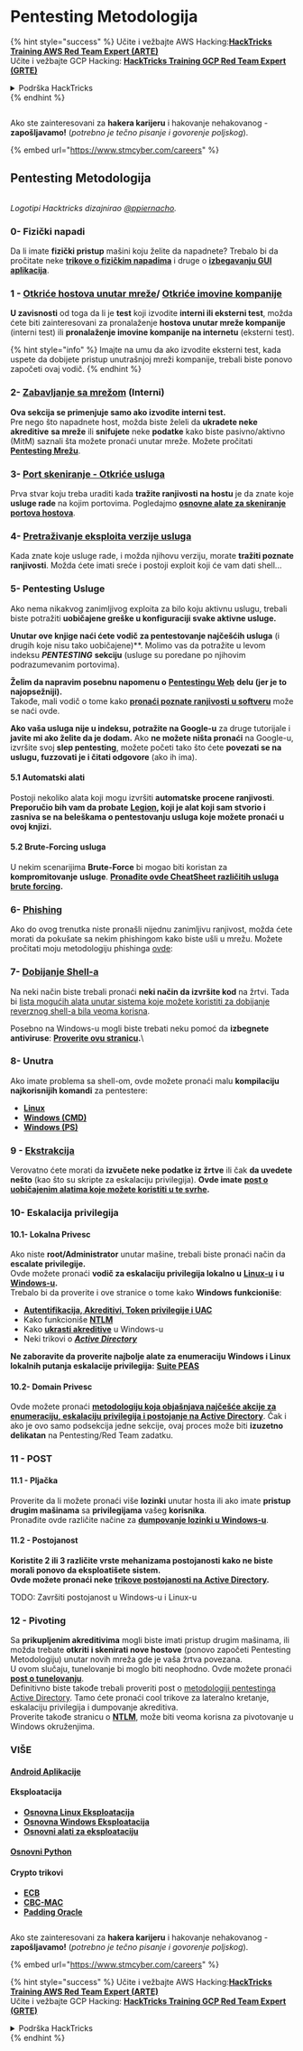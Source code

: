 # Pentesting Metodologija

{% hint style="success" %}
Učite i vežbajte AWS Hacking:<img src="../.gitbook/assets/arte.png" alt="" data-size="line">[**HackTricks Training AWS Red Team Expert (ARTE)**](https://training.hacktricks.xyz/courses/arte)<img src="../.gitbook/assets/arte.png" alt="" data-size="line">\
Učite i vežbajte GCP Hacking: <img src="../.gitbook/assets/grte.png" alt="" data-size="line">[**HackTricks Training GCP Red Team Expert (GRTE)**<img src="../.gitbook/assets/grte.png" alt="" data-size="line">](https://training.hacktricks.xyz/courses/grte)

<details>

<summary>Podrška HackTricks</summary>

* Proverite [**planove pretplate**](https://github.com/sponsors/carlospolop)!
* **Pridružite se** 💬 [**Discord grupi**](https://discord.gg/hRep4RUj7f) ili [**telegram grupi**](https://t.me/peass) ili **pratite** nas na **Twitteru** 🐦 [**@hacktricks\_live**](https://twitter.com/hacktricks_live)**.**
* **Podelite hakerske trikove slanjem PR-ova na** [**HackTricks**](https://github.com/carlospolop/hacktricks) i [**HackTricks Cloud**](https://github.com/carlospolop/hacktricks-cloud) github repozitorijume.

</details>
{% endhint %}

<figure><img src="../.gitbook/assets/image (1) (1) (1) (1) (1) (1) (1) (1) (1) (1) (1) (1) (1).png" alt=""><figcaption></figcaption></figure>

Ako ste zainteresovani za **hakera karijeru** i hakovanje nehakovanog - **zapošljavamo!** (_potrebno je tečno pisanje i govorenje poljskog_).

{% embed url="https://www.stmcyber.com/careers" %}

## Pentesting Metodologija

<figure><img src="../.gitbook/assets/HACKTRICKS-logo.svg" alt=""><figcaption></figcaption></figure>

_Logotipi Hacktricks dizajnirao_ [_@ppiernacho_](https://www.instagram.com/ppieranacho/)_._

### 0- Fizički napadi

Da li imate **fizički pristup** mašini koju želite da napadnete? Trebalo bi da pročitate neke [**trikove o fizičkim napadima**](../hardware-physical-access/physical-attacks.md) i druge o [**izbegavanju GUI aplikacija**](../hardware-physical-access/escaping-from-gui-applications.md).

### 1 - [Otkriće hostova unutar mreže](pentesting-network/#discovering-hosts)/ [Otkriće imovine kompanije](external-recon-methodology/)

**U zavisnosti** od toga da li je **test** koji izvodite **interni ili eksterni test**, možda ćete biti zainteresovani za pronalaženje **hostova unutar mreže kompanije** (interni test) ili **pronalaženje imovine kompanije na internetu** (eksterni test).

{% hint style="info" %}
Imajte na umu da ako izvodite eksterni test, kada uspete da dobijete pristup unutrašnjoj mreži kompanije, trebali biste ponovo započeti ovaj vodič.
{% endhint %}

### **2-** [**Zabavljanje sa mrežom**](pentesting-network/) **(Interni)**

**Ova sekcija se primenjuje samo ako izvodite interni test.**\
Pre nego što napadnete host, možda biste želeli da **ukradete neke akreditive** **sa mreže** ili **snifujete** neke **podatke** kako biste pasivno/aktivno (MitM) saznali šta možete pronaći unutar mreže. Možete pročitati [**Pentesting Mrežu**](pentesting-network/#sniffing).

### 3- [Port skeniranje - Otkriće usluga](pentesting-network/#scanning-hosts)

Prva stvar koju treba uraditi kada **tražite ranjivosti na hostu** je da znate koje **usluge rade** na kojim portovima. Pogledajmo [**osnovne alate za skeniranje portova hostova**](pentesting-network/#scanning-hosts).

### **4-** [Pretraživanje eksploita verzije usluga](../generic-hacking/search-exploits.md)

Kada znate koje usluge rade, i možda njihovu verziju, morate **tražiti poznate ranjivosti**. Možda ćete imati sreće i postoji exploit koji će vam dati shell...

### **5-** Pentesting Usluge

Ako nema nikakvog zanimljivog exploita za bilo koju aktivnu uslugu, trebali biste potražiti **uobičajene greške u konfiguraciji svake aktivne usluge.**

**Unutar ove knjige naći ćete vodič za pentestovanje najčešćih usluga** (i drugih koje nisu tako uobičajene)**. Molimo vas da potražite u levom indeksu _**PENTESTING**_ **sekciju** (usluge su poredane po njihovim podrazumevanim portovima).

**Želim da napravim posebnu napomenu o** [**Pentestingu Web**](../network-services-pentesting/pentesting-web/) **delu (jer je to najopsežniji).**\
Takođe, mali vodič o tome kako [**pronaći poznate ranjivosti u softveru**](../generic-hacking/search-exploits.md) može se naći ovde.

**Ako vaša usluga nije u indeksu, potražite na Google-u** za druge tutorijale i **javite mi ako želite da je dodam.** Ako **ne možete ništa pronaći** na Google-u, izvršite svoj **slep pentesting**, možete početi tako što ćete **povezati se na uslugu, fuzzovati je i čitati odgovore** (ako ih ima).

#### 5.1 Automatski alati

Postoji nekoliko alata koji mogu izvršiti **automatske procene ranjivosti**. **Preporučio bih vam da probate** [**Legion**](https://github.com/carlospolop/legion)**, koji je alat koji sam stvorio i zasniva se na beleškama o pentestovanju usluga koje možete pronaći u ovoj knjizi.**

#### **5.2 Brute-Forcing usluga**

U nekim scenarijima **Brute-Force** bi mogao biti koristan za **kompromitovanje** **usluge**. [**Pronađite ovde CheatSheet različitih usluga brute forcing**](../generic-hacking/brute-force.md)**.**

### 6- [Phishing](phishing-methodology/)

Ako do ovog trenutka niste pronašli nijednu zanimljivu ranjivost, možda ćete morati da pokušate sa nekim phishingom kako biste ušli u mrežu. Možete pročitati moju metodologiju phishinga [ovde](phishing-methodology/):

### **7-** [**Dobijanje Shell-a**](../generic-hacking/reverse-shells/)

Na neki način biste trebali pronaći **neki način da izvršite kod** na žrtvi. Tada bi [lista mogućih alata unutar sistema koje možete koristiti za dobijanje reverznog shell-a bila veoma korisna](../generic-hacking/reverse-shells/).

Posebno na Windows-u mogli biste trebati neku pomoć da **izbegnete antiviruse**: [**Proverite ovu stranicu**](../windows-hardening/av-bypass.md)**.**\\

### 8- Unutra

Ako imate problema sa shell-om, ovde možete pronaći malu **kompilaciju najkorisnijih komandi** za pentestere:

* [**Linux**](../linux-hardening/useful-linux-commands.md)
* [**Windows (CMD)**](../windows-hardening/basic-cmd-for-pentesters.md)
* [**Windows (PS)**](../windows-hardening/basic-powershell-for-pentesters/)

### **9 -** [**Ekstrakcija**](../generic-hacking/exfiltration.md)

Verovatno ćete morati da **izvučete neke podatke iz žrtve** ili čak **da uvedete nešto** (kao što su skripte za eskalaciju privilegija). **Ovde imate** [**post o uobičajenim alatima koje možete koristiti u te svrhe**](../generic-hacking/exfiltration.md)**.**

### **10- Eskalacija privilegija**

#### **10.1- Lokalna Privesc**

Ako niste **root/Administrator** unutar mašine, trebali biste pronaći način da **escalate privilegije.**\
Ovde možete pronaći **vodič za eskalaciju privilegija lokalno u** [**Linux-u**](../linux-hardening/privilege-escalation/) **i u** [**Windows-u**](../windows-hardening/windows-local-privilege-escalation/)**.**\
Trebalo bi da proverite i ove stranice o tome kako **Windows funkcioniše**:

* [**Autentifikacija, Akreditivi, Token privilegije i UAC**](../windows-hardening/authentication-credentials-uac-and-efs/)
* Kako funkcioniše [**NTLM**](../windows-hardening/ntlm/)
* Kako [**ukrasti akreditive**](https://github.com/carlospolop/hacktricks/blob/master/generic-methodologies-and-resources/broken-reference/README.md) u Windows-u
* Neki trikovi o [_**Active Directory**_](../windows-hardening/active-directory-methodology/)

**Ne zaboravite da proverite najbolje alate za enumeraciju Windows i Linux lokalnih putanja eskalacije privilegija:** [**Suite PEAS**](https://github.com/carlospolop/privilege-escalation-awesome-scripts-suite)

#### **10.2- Domain Privesc**

Ovde možete pronaći [**metodologiju koja objašnjava najčešće akcije za enumeraciju, eskalaciju privilegija i postojanje na Active Directory**](../windows-hardening/active-directory-methodology/). Čak i ako je ovo samo podsekcija jedne sekcije, ovaj proces može biti **izuzetno delikatan** na Pentesting/Red Team zadatku.

### 11 - POST

#### **11**.1 - Pljačka

Proverite da li možete pronaći više **lozinki** unutar hosta ili ako imate **pristup drugim mašinama** sa **privilegijama** vašeg **korisnika**.\
Pronađite ovde različite načine za [**dumpovanje lozinki u Windows-u**](https://github.com/carlospolop/hacktricks/blob/master/generic-methodologies-and-resources/broken-reference/README.md).

#### 11.2 - Postojanost

**Koristite 2 ili 3 različite vrste mehanizama postojanosti kako ne biste morali ponovo da eksploatišete sistem.**\
**Ovde možete pronaći neke** [**trikove postojanosti na Active Directory**](../windows-hardening/active-directory-methodology/#persistence)**.**

TODO: Završiti postojanost u Windows-u i Linux-u

### 12 - Pivoting

Sa **prikupljenim akreditivima** mogli biste imati pristup drugim mašinama, ili možda trebate **otkriti i skenirati nove hostove** (ponovo započeti Pentesting Metodologiju) unutar novih mreža gde je vaša žrtva povezana.\
U ovom slučaju, tunelovanje bi moglo biti neophodno. Ovde možete pronaći [**post o tunelovanju**](../generic-hacking/tunneling-and-port-forwarding.md).\
Definitivno biste takođe trebali proveriti post o [metodologiji pentestinga Active Directory](../windows-hardening/active-directory-methodology/). Tamo ćete pronaći cool trikove za lateralno kretanje, eskalaciju privilegija i dumpovanje akreditiva.\
Proverite takođe stranicu o [**NTLM**](../windows-hardening/ntlm/), može biti veoma korisna za pivotovanje u Windows okruženjima.

### VIŠE

#### [Android Aplikacije](../mobile-pentesting/android-app-pentesting/)

#### **Eksploatacija**

* [**Osnovna Linux Eksploatacija**](broken-reference/)
* [**Osnovna Windows Eksploatacija**](../binary-exploitation/windows-exploiting-basic-guide-oscp-lvl.md)
* [**Osnovni alati za eksploataciju**](../binary-exploitation/basic-stack-binary-exploitation-methodology/tools/)

#### [**Osnovni Python**](python/)

#### **Crypto trikovi**

* [**ECB**](../crypto-and-stego/electronic-code-book-ecb.md)
* [**CBC-MAC**](../crypto-and-stego/cipher-block-chaining-cbc-mac-priv.md)
* [**Padding Oracle**](../crypto-and-stego/padding-oracle-priv.md)

<figure><img src="../.gitbook/assets/image (1) (1) (1) (1) (1) (1) (1) (1) (1) (1) (1) (1) (1).png" alt=""><figcaption></figcaption></figure>

Ako ste zainteresovani za **hakera karijeru** i hakovanje nehakovanog - **zapošljavamo!** (_potrebno je tečno pisanje i govorenje poljskog_).

{% embed url="https://www.stmcyber.com/careers" %}

{% hint style="success" %}
Učite i vežbajte AWS Hacking:<img src="../.gitbook/assets/arte.png" alt="" data-size="line">[**HackTricks Training AWS Red Team Expert (ARTE)**](https://training.hacktricks.xyz/courses/arte)<img src="../.gitbook/assets/arte.png" alt="" data-size="line">\
Učite i vežbajte GCP Hacking: <img src="../.gitbook/assets/grte.png" alt="" data-size="line">[**HackTricks Training GCP Red Team Expert (GRTE)**<img src="../.gitbook/assets/grte.png" alt="" data-size="line">](https://training.hacktricks.xyz/courses/grte)

<details>

<summary>Podrška HackTricks</summary>

* Proverite [**planove pretplate**](https://github.com/sponsors/carlospolop)!
* **Pridružite se** 💬 [**Discord grupi**](https://discord.gg/hRep4RUj7f) ili [**telegram grupi**](https://t.me/peass) ili **pratite** nas na **Twitteru** 🐦 [**@hacktricks\_live**](https://twitter.com/hacktricks_live)**.**
* **Podelite hakerske trikove slanjem PR-ova na** [**HackTricks**](https://github.com/carlospolop/hacktricks) i [**HackTricks Cloud**](https://github.com/carlospolop/hacktricks-cloud) github repozitorijume.

</details>
{% endhint %}
